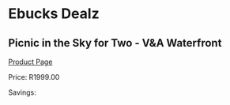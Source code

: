 
# Ebucks Dealz
## Picnic in the Sky for Two - V&A Waterfront
[Product Page](https://www.ebucks.com/web/shop/productSelected.do?prodId=356733663&catId=322194367)

Price: R1999.00

Savings: 


	